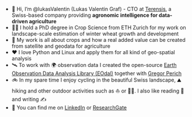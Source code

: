 - 👋 Hi, I’m @lukasValentin (Lukas Valentin Graf) - CTO at [Terensis](https://terensis.io), a Swiss-based company providing **agronomic intelligence for data-driven agriculture**
- 👨‍🎓 I hold a PhD degree in Crop Science from ETH Zurich for my work on landscape-scale estimation of winter wheat growth and development
- 🌱 My work is all about crops and how a real added value can be created from satellite and geodata for agriculture
- ❤️ I love Python and Linux and apply them for all kind of geo-spatial analysis
- 🛰️ To work with 🌍 observation data I created the open-source [Earth Observation Data Analysis Library (EOdal)](https://github.com/EOA-team/eodal) together with [Gregor Perich](https://github.com/gperich)
- 🚲 In my spare time I enjoy cycling in the beautiful Swiss landscape, ⛰️ hiking and other outdoor activities such as ⛵ or 🧗‍♂️. I also like reading 📖 and writing ✍️
- 🔗 You can find me on [LinkedIn](https://www.linkedin.com/in/lukas-valentin-graf-42a63018a) or [ResearchGate](https://www.researchgate.net/profile/Lukas-Graf-3)

<!---
lukasValentin/lukasValentin is a ✨ special ✨ repository because its `README.md` (this file) appears on your GitHub profile.
You can click the Preview link to take a look at your changes.
--->
